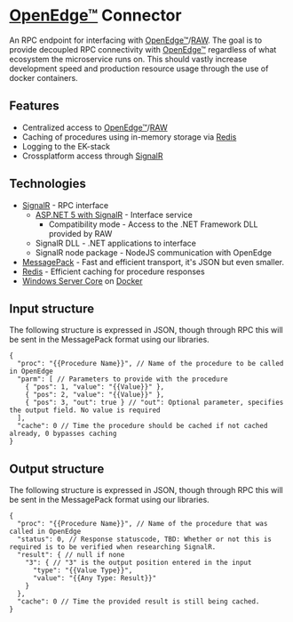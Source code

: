 # [OpenEdge™](openedge) Connector
An RPC endpoint for interfacing with [OpenEdge™](openedge)/[RAW](raw). The goal is to provide decoupled RPC connectivity with [OpenEdge™](openedge) regardless of what ecosystem the microservice runs on.
This should vastly increase development speed and production resource usage through the use of docker containers.

## Features
* Centralized access to [OpenEdge™](openedge)/[RAW](raw)
* Caching of procedures using in-memory storage via [Redis](redis)
* Logging to the EK-stack
* Crossplatform access through [SignalR](signalr)

## Technologies
* [SignalR](signalr) - RPC interface
  * [ASP.NET 5 with SignalR](https://dotnet.microsoft.com/apps/aspnet/signalr) - Interface service
    * Compatibility mode - Access to the .NET Framework DLL provided by RAW
  * SignalR DLL - .NET applications to interface
  * SignalR node package - NodeJS communication with OpenEdge
* [MessagePack](https://msgpack.org/index.html) - Fast and efficient transport, it's JSON but even smaller.
* [Redis](redis) - Efficient caching for procedure responses
* [Windows Server Core](https://hub.docker.com/_/microsoft-windows-servercore) on [Docker](https://www.docker.com/)

## Input structure
The following structure is expressed in JSON, though through RPC this will be sent in the MessagePack format using our libraries.
```jsonc
{
  "proc": "{{Procedure Name}}", // Name of the procedure to be called in OpenEdge
  "parm": [ // Parameters to provide with the procedure
    { "pos": 1, "value": "{{Value}}" },
    { "pos": 2, "value": "{{Value}}" },
    { "pos": 3, "out": true } // "out": Optional parameter, specifies the output field. No value is required
  ],
  "cache": 0 // Time the procedure should be cached if not cached already, 0 bypasses caching
}
```

## Output structure
The following structure is expressed in JSON, though through RPC this will be sent in the MessagePack format using our libraries.
```jsonc
{
  "proc": "{{Procedure Name}}", // Name of the procedure that was called in OpenEdge
  "status": 0, // Response statuscode, TBD: Whether or not this is required is to be verified when researching SignalR.
  "result": { // null if none
    "3": { // "3" is the output position entered in the input
      "type": "{{Value Type}}",
      "value": "{{Any Type: Result}}"
    }
  },
  "cache": 0 // Time the provided result is still being cached.
}
```


[openedge]: (https://www.progress.com/openedge)
[raw]: (https://www.realdolmen.com/en/solution/raw)
[redis]: (https://redis.io/)
[signalr]: (https://en.wikipedia.org/wiki/SignalR)